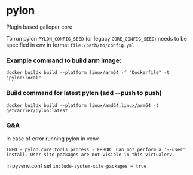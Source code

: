 # pylon

Plugin based galloper core

To run pylon `PYLON_CONFIG_SEED` (or legacy `CORE_CONFIG_SEED`) needs to be specified in env
in format `file:/path/to/config.yml`

### Example command to build arm image:
`docker buildx build --platform linux/arm64 -f "Dockerfile" -t "pylon:local" .`

### Build command for latest pylon (add --push to push)
`docker buildx build --platform linux/amd64,linux/arm64 -t getcarrier/pylon:latest .`

### Q&A

In case of error running pylon in venv

```
INFO - pylon.core.tools.process - ERROR: Can not perform a '--user' install. User site-packages are not visible in this virtualenv.
```

in pyvenv.conf set `include-system-site-packages = true`
